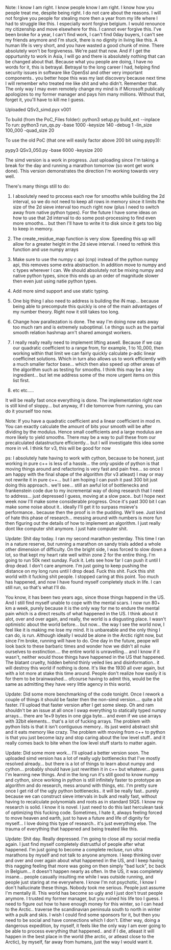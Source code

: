 Note: I know I am right. I know people know I am right. I know how you people treat me, despite being right. I do not care about the reasons. I will not forgive you people for stealing more then a year from my life where I had to struggle like this. I especially wont forgive belgium. I would renounce my citizenship and move elsewhere for this. I cannot ever forgive this. I've been broke for a year, I can't find work, I can't find 0day buyers, I can't see my friends anymore and I'm stuck, there is no dignity in living like this. A human life is very short, and you have wasted a good chunk of mine. There absolutely won't be forgiveness. We're past that now. And if I get the oppurtunity to work in Asia, I will go and there is absolutely nothing that can be changed about that. Because what you people are doing, I have no words for it, this is betrayal. Betrayal to the long career I had, helping find security issues in software like OpenSsl and other very important components.. you better hope this was my last discovery because next time I will remember who treated me like shit and who didn't. Remember that. The only way I may even remotely change my mind is if Microsoft publically apologizes to my former manager and pays him many millions. Without that, forget it, you'll have to kill me I guess.


Uploaded QSv3_simd.pyx v001

To build (from the PoC_Files folder): python3 setup.py build_ext --inplace</br>
To run: python3 run_qs.py -base 1000 -keysize 140 -debug 1 -lin_size 100_000 -quad_size 20

To use the old PoC (that one will easily factor above 200 bit using pypy3):

pypy3 QSv3_050.py -base 6000 -keysize 200

The simd version is a work in progress. Just uploading since I'm taking a break for the day and running a marathon tomorrow (so wont get work done).
This version demonstrates the direction I'm working towards very well.

There's many things still to do:

1. I absolutely need to process each row for smooths while building the 2d interval, so we do not need to keep all rows in memory since it limits the size of the 2d sieve interval too much right now (plus I need to switch away from native python types). For the future I have some ideas on how to use that 2d interval to do some post-processing to find even more smooths... but then I'll have to write it to disk since it gets too big to keep in memory.

2. The create_residue_map function is very slow. Speeding this up will allow for a greater height in the 2d sieve interval. I need to rethink this function and use numpy arrays

3. Make sure to use the numpy c api (cnp) instead of the python numpy api, this removes some extra abstraction. In addition move to numpy and c types wherever I can. We should absolutely not be mixing numpy and native python types, since this ends up an order of magnitude slower then even just using natie python types.

4. Add more simd support and use static typing.

5. One big thing I also need to address is building the iN map... because being able to precompute this quickly is one of the main advantages of my number theory. Right now it still takes too long.

6. Change how parallezation is done. The way I'm doing now eats away too much ram and is extremely suboptimal. I.e things such as the partial smooth relation hashmap arn't shared amongst workers.

7. I really really really need to implement lifting aswell. Because if we cap our quadratic coefficient to a range from, for example, 1 to 10_000, then working within that limit we can fairly quickly calculate p-adic linear coefficinet solutions. Which in turn also allows us to work efficiently with a much smaller factor base... which then also speed up other areas of the algorithm such as testing for smooths. I think this may be a key ingredient... but let me address some of the more urgent items on this list first.

8. etc etc.....

It will be really fast once everything is done. The implementation right now is still kind of sloppy... but anyway, if I die tomorrow from running, you can do it yourself too now.

Note: If you have a quadratic coefficient and a linear coefficient in mod m. You can exactly calculate the amount of bits your smooth will be after dividing by the modulus. Hence small coefficients and a large modulus are more likely to yield smooths.
There may be a way to pull these from our precalculated datastructure efficiently... but I will investigate this idea some more in v4. I think for v3, this will be good for now

ps: I absolutely hate having to work with cython, because to be honest, just working in pure c++ is less of a hassle... the only upside of python is that moving things around and refactoring is very fast and pain free... so once I am happy with the final shape of the algorithm (for v3 atleast) I may or may not rewrite it in pure c++... but I am hoping I can push it past 300 bit just doing this approach.. we'll see... still an awful lot of bottlenecks and frankenstein code due to my incremental way of doing research that I need to address... just depressed I guess, moving at a slow pace.. but I hope next week now I'll make some considerable progress. Once it's past 300 bit I can make some noise about it.. ideally I'll get it to surpass msieve's performance.. because then the proof is in the pudding. We'll see. Just kind of hate this phase of research... messing around with numbers is more fun then figuring out the details of how to implement an algorithm. I just really dont like computer shit anymore. I just hate computer shit.

Update: Shit day today. I ran my second marathon yesterday. This time I ran in a nature reserve, but running a marathon on sandy trials added a whole other dimension of difficulty. On the bright side, I was forced to slow down a lot, so that kept my heart rate well within zone 2 for the entire thing. I'm going to run 50k next sunday. Fuck it. Lets see how far I can push it until I drop dead. I don't care anymore. I'm just going to keep pushing the distance on my long runs until I drop dead. Fuck this shit. Fuck this shit world with it fucking shit people. I stopped caring at this point. Too much has happened, and now I have found myself completely stuck in life. I can still run, so that's what I'll do.

You know, it has been two years ago, since those things happend in the US. And I still find myself unable to cope with the mental scars. I now run 80+ km a week, purely because it is the only way for me to endure the mental pain which is a direct results of what happened in the US. I think about it alot, over and over again, and really, the world is a disgusting place. I wasn't optimistic about the world before... but now... the way I see the world now, I feel like it is making me lose my mind. It is unbareable and the only thing I can do, is run. Although ideally I would be alone in the Arctic right now, but since I'm broke, running will have to do. One day in the future, peope will look back to these barbaric times and wonder how we didn't all nuke ourselves to exstinction.... the entire world is unravelling... and I know if it wasn't, neither would those things have happened in the US that happened. The blatant cruelty, hidden behind thinly veiled lies and disinformation.. it will destroy this world if nothing is done. It's like the 1930 all over again, but with a lot more at stake this time around. People don't realize how easily it is for them to be brainwashed... ofcourse having to admit this, would be the same as admitting they have very little agency in this world. 

Update: Did some more benchmarking of the code tonight. Once I rework a couple of things it should be faster then the non-simd version.... quite a bit faster. I'll upload that faster version after I get some sleep. Oh and ram shouldn't be an issue at all once I swap everything to statically typed numpy arrays... there are 1e+9 bytes in one giga byte... and even if we use arrays with 32bit elements... that's a lot of fucking arrays. The problem with python lists is that it isn't contiguous memory.. its just weird abstract shit and it eats memory like crazy. The problem with moving from c++ to python is that you just become lazy and stop caring about the low level stuff.. and it really comes back to bite when the low level stuff starts to matter again.

Update: Did some more work... I'll upload a better version soon. The uploaded simd version has a lot of really ugly bottlenecks that I've mostly resolved already... but there is a lot of things to learn about numpy and cython... probably should have just rewritten it in c++ but whatever... guess I'm learning new things. And in the long run it's still good to know numpy and cython, since working in python is still infinitely faster to prototype an algorithm and do research, mess around with things, etc. I'm pretty sure once I get rid of the ugly python bottlenecks.. it will be really fast.. purely because we can construct sieve intervals in bulk and really fast, without having to recalculate polynomials and roots as in standard SIQS. I know my research is solid. I know it is novel. I just need to do this last herculean task of optimizing this fucking code. Sometimes, I hate it, always feeling forced to move heaven and earth, just to have a future and life of dignity for myself... I love doing this type of research.. it's just everything else. The trauma of everything that happened and being treated like this. 

Update: Shit day. Really depressed. I'm going to close all my social media again. I just find myself completely distrustful of people after what happened. I'm just going to become a complete recluse, run ultra marathons by myself and not talk to anyone anymore. I keep thinking over and over and over again about what happened in the US, and I keep having this nagging feeling that more was going on then simply "bad luck", bc back in Belgium... it doesn't happen nearly as often. In the US, it was completely insane... people casually insulting me while I was outside running, and people just staring at me everywhere. I know I'm not psychotic, I know I don't hallucinate these things. Nobody took me serious. People just assume I'm mentally ill. This world has become so ugly and I just don't trust people anymore. I trusted my former manager, but you ruined his life too I guess. I need to figure out how to have enough money for this winter, so I can head to the Arctic.. traverse the scandinavian peninsula south to north in winter with a pulk and skis. I wish I could find some sponsors for it, but then you need to be social and have connections which I don't. Either way, doing a dangerous expedition, by myself, it feels like the only way I am ever going to be able to process everything that happened.. and if I die, atleast it will happen in the best place in the world (the arctic, or atleast close to the Arctic), by myself, far away from humans, just the way I would want it.
